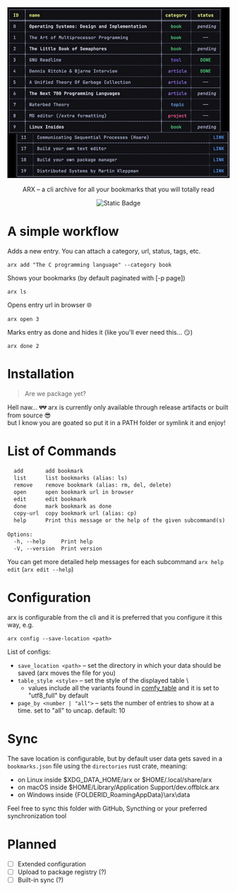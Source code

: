 <div align="center">
    <img src="https://github.com/offblck/arx/blob/master/assets/example.png" />
</div>
<p align="center">ARX – a cli archive for all your bookmarks that you will totally read</p>
<p align="center"><img alt="Static Badge" src="https://img.shields.io/badge/version-0.1.0-blue"></p>

# A simple workflow

Adds a new entry. You can attach a category, url, status, tags, etc.
```
arx add "The C programming language" --category book
```
Shows your bookmarks (by default paginated with [-p page])
```
arx ls
```

Opens entry url in browser 🌐
```
arx open 3
```

Marks entry as done and hides it (like you'll ever need this... :smirk:)
```
arx done 2
```
# Installation
> Are we package yet?

Hell naw... 💔💔 arx is currently only available through release artifacts or built from source 😎 \
but I know you are goated so put it in a PATH folder or symlink it and enjoy!

# List of Commands
```
  add       add bookmark
  list      list bookmarks (alias: ls)
  remove    remove bookmark (alias: rm, del, delete)
  open      open bookmark url in browser
  edit      edit bookmark
  done      mark bookmark as done
  copy-url  copy bookmark url (alias: cp)
  help      Print this message or the help of the given subcommand(s)

Options:
  -h, --help     Print help
  -V, --version  Print version
```
You can get more detailed help messages for each subcommand `arx help edit` (`arx edit --help`)

# Configuration
arx is configurable from the cli and it is preferred that you configure it this way, e.g.

```
arx config --save-location <path>
```

List of configs:
- `save_location <path>` – set the directory in which your data should be saved (arx moves the file for you)
- `table_style <style>` – set the style of the displayed table \
  - values include all the variants found in [comfy_table](https://docs.rs/comfy-table/latest/comfy_table/presets/index.html) and it is set to "utf8_full" by default
- `page_by <number | "all">` – sets the number of entries to show at a time. set to "all" to uncap. default: 10

# Sync
The save location is configurable, but by default user data gets saved in a `bookmarks.json` file using the `directories` rust crate, meaning:

- on Linux inside $XDG_DATA_HOME/arx or $HOME/.local/share/arx
- on macOS inside $HOME/Library/Application Support/dev.offblck.arx
- on Windows inside {FOLDERID_RoamingAppData}\arx\data

Feel free to sync this folder with GitHub, Syncthing or your preferred synchronization tool

# Planned

- [ ] Extended configuration
- [ ] Upload to package registry (?)
- [ ] Built-in sync (?)
